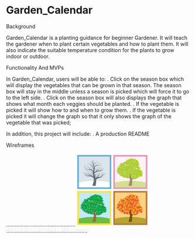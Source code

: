
# Garden_Calendar

Background

Garden_Calendar is a planting guidance for beginner Gardener. 
It will teach the gardener when to plant certain vegetables and how to plant 
them. It will also indicate the suitable temperature condition for the plants to
grow indoor or outdoor. 

Functionality And MVPs

In Garden_Calendar, users will be able to:
. Click on the season box which will display the vegetables that 
  can be grown in that season. The season box will stay in the middle unless a 
  season is picked which will force it to go to the left side. 
. Click on the season box will also displays the graph that shows what month 
  each veggies should be planted.
. If the vegetable is picked it will show how to and when to grow them.
. If the vegetable is picked it will change the graph so that it only shows the 
  graph of the vegetable that was picked;

 In addition, this project will include:
. A production README 

Wireframes

<p>...............................................<img src="images/seasons.jpeg" width="200">.......................................................</p>













